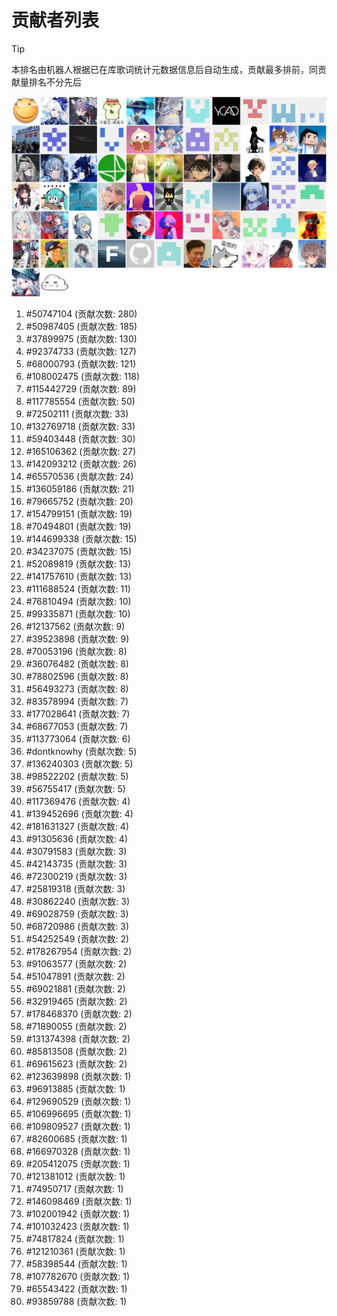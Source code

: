 # 贡献者列表

> [!TIP]
> 本排名由机器人根据已在库歌词统计元数据信息后自动生成，贡献最多排前，同贡献量排名不分先后

![贡献者头像画廊](./CONTRIBUTORS.svg)

1. #50747104 (贡献次数: 280)
2. #50987405 (贡献次数: 185)
3. #37899975 (贡献次数: 130)
4. #92374733 (贡献次数: 127)
5. #68000793 (贡献次数: 121)
6. #108002475 (贡献次数: 118)
7. #115442729 (贡献次数: 89)
8. #117785554 (贡献次数: 50)
9. #72502111 (贡献次数: 33)
10. #132769718 (贡献次数: 33)
11. #59403448 (贡献次数: 30)
12. #165106362 (贡献次数: 27)
13. #142093212 (贡献次数: 26)
14. #65570536 (贡献次数: 24)
15. #136059186 (贡献次数: 21)
16. #79665752 (贡献次数: 20)
17. #154799151 (贡献次数: 19)
18. #70494801 (贡献次数: 19)
19. #144699338 (贡献次数: 15)
20. #34237075 (贡献次数: 15)
21. #52089819 (贡献次数: 13)
22. #141757610 (贡献次数: 13)
23. #111688524 (贡献次数: 11)
24. #76810494 (贡献次数: 10)
25. #99335871 (贡献次数: 10)
26. #12137562 (贡献次数: 9)
27. #39523898 (贡献次数: 9)
28. #70053196 (贡献次数: 8)
29. #36076482 (贡献次数: 8)
30. #78802596 (贡献次数: 8)
31. #56493273 (贡献次数: 8)
32. #83578994 (贡献次数: 7)
33. #177028641 (贡献次数: 7)
34. #68677053 (贡献次数: 7)
35. #113773064 (贡献次数: 6)
36. #dontknowhy (贡献次数: 5)
37. #136240303 (贡献次数: 5)
38. #98522202 (贡献次数: 5)
39. #56755417 (贡献次数: 5)
40. #117369476 (贡献次数: 4)
41. #139452696 (贡献次数: 4)
42. #181631327 (贡献次数: 4)
43. #91305636 (贡献次数: 4)
44. #30791583 (贡献次数: 3)
45. #42143735 (贡献次数: 3)
46. #72300219 (贡献次数: 3)
47. #25819318 (贡献次数: 3)
48. #30862240 (贡献次数: 3)
49. #69028759 (贡献次数: 3)
50. #68720986 (贡献次数: 3)
51. #54252549 (贡献次数: 2)
52. #178267954 (贡献次数: 2)
53. #91063577 (贡献次数: 2)
54. #51047891 (贡献次数: 2)
55. #69021881 (贡献次数: 2)
56. #32919465 (贡献次数: 2)
57. #178468370 (贡献次数: 2)
58. #71890055 (贡献次数: 2)
59. #131374398 (贡献次数: 2)
60. #85813508 (贡献次数: 2)
61. #69615623 (贡献次数: 2)
62. #123639898 (贡献次数: 1)
63. #96913885 (贡献次数: 1)
64. #129690529 (贡献次数: 1)
65. #106996695 (贡献次数: 1)
66. #109809527 (贡献次数: 1)
67. #82600685 (贡献次数: 1)
68. #166970328 (贡献次数: 1)
69. #205412075 (贡献次数: 1)
70. #121381012 (贡献次数: 1)
71. #74950717 (贡献次数: 1)
72. #146098469 (贡献次数: 1)
73. #102001942 (贡献次数: 1)
74. #101032423 (贡献次数: 1)
75. #74817824 (贡献次数: 1)
76. #121210361 (贡献次数: 1)
77. #58398544 (贡献次数: 1)
78. #107782670 (贡献次数: 1)
79. #65543422 (贡献次数: 1)
80. #93859788 (贡献次数: 1)
